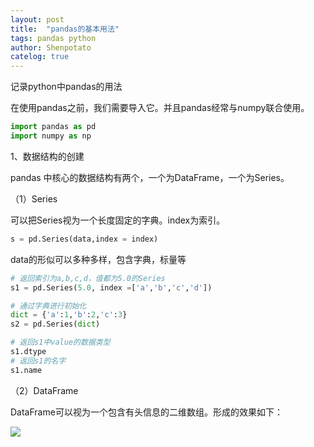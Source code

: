 ```yaml
---
layout: post
title:  "pandas的基本用法"
tags: pandas python
author: Shenpotato
catelog: true
---
```


记录python中pandas的用法



在使用pandas之前，我们需要导入它。并且pandas经常与numpy联合使用。

```python
import pandas as pd
import numpy as np
```



1、数据结构的创建

pandas 中核心的数据结构有两个，一个为DataFrame，一个为Series。

（1）Series

可以把Series视为一个长度固定的字典。index为索引。

```python
s = pd.Series(data,index = index)
```

data的形似可以多种多样，包含字典，标量等

```python
# 返回索引为a,b,c,d，值都为5.0的Series
s1 = pd.Series(5.0, index =['a','b','c','d'])

# 通过字典进行初始化
dict = {'a':1,'b':2,'c':3}
s2 = pd.Series(dict)

# 返回s1中value的数据类型
s1.dtype
# 返回s1的名字
s1.name
```



（2）DataFrame

DataFrame可以视为一个包含有头信息的二维数组。形成的效果如下：

![](https://tva1.sinaimg.cn/large/006y8mN6gy1g8hiehzx6jj30r80k4dlu.jpg)

